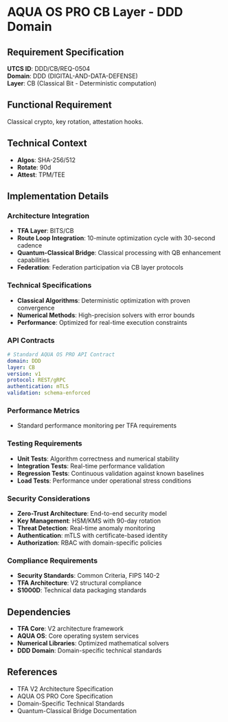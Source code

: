 # AQUA OS PRO CB Layer - DDD Domain

## Requirement Specification

**UTCS ID**: DDD/CB/REQ-0504  
**Domain**: DDD (DIGITAL-AND-DATA-DEFENSE)  
**Layer**: CB (Classical Bit - Deterministic computation)  

## Functional Requirement

Classical crypto, key rotation, attestation hooks.

## Technical Context

- **Algos**: SHA-256/512
- **Rotate**: 90d
- **Attest**: TPM/TEE


## Implementation Details

### Architecture Integration
- **TFA Layer**: BITS/CB
- **Route Loop Integration**: 10-minute optimization cycle with 30-second cadence
- **Quantum-Classical Bridge**: Classical processing with QB enhancement capabilities
- **Federation**: Federation participation via CB layer protocols

### Technical Specifications

- **Classical Algorithms**: Deterministic optimization with proven convergence
- **Numerical Methods**: High-precision solvers with error bounds
- **Performance**: Optimized for real-time execution constraints

### API Contracts


```yaml
# Standard AQUA OS PRO API Contract
domain: DDD
layer: CB
version: v1
protocol: REST/gRPC
authentication: mTLS
validation: schema-enforced
```

### Performance Metrics

- Standard performance monitoring per TFA requirements

### Testing Requirements

- **Unit Tests**: Algorithm correctness and numerical stability
- **Integration Tests**: Real-time performance validation
- **Regression Tests**: Continuous validation against known baselines
- **Load Tests**: Performance under operational stress conditions

### Security Considerations

- **Zero-Trust Architecture**: End-to-end security model
- **Key Management**: HSM/KMS with 90-day rotation
- **Threat Detection**: Real-time anomaly monitoring
- **Authentication**: mTLS with certificate-based identity
- **Authorization**: RBAC with domain-specific policies

### Compliance Requirements

- **Security Standards**: Common Criteria, FIPS 140-2
- **TFA Architecture**: V2 structural compliance
- **S1000D**: Technical data packaging standards

## Dependencies

- **TFA Core**: V2 architecture framework
- **AQUA OS**: Core operating system services
- **Numerical Libraries**: Optimized mathematical solvers
- **DDD Domain**: Domain-specific technical standards

## References

- TFA V2 Architecture Specification
- AQUA OS PRO Core Specification
- Domain-Specific Technical Standards
- Quantum-Classical Bridge Documentation
